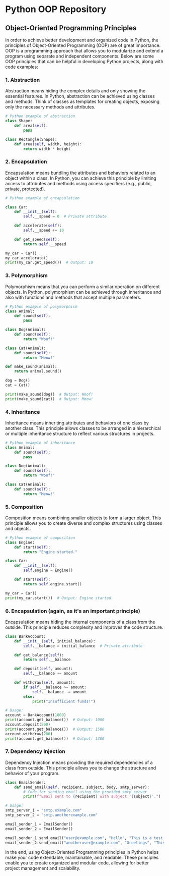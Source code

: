 
# Python OOP Repository

## Object-Oriented Programming Principles

In order to achieve better development and organized code in Python, the principles of Object-Oriented Programming (OOP) are of great importance. OOP is a programming approach that allows you to modularize and extend a program using separate and independent components. Below are some OOP principles that can be helpful in developing Python projects, along with code examples:

### 1. Abstraction

Abstraction means hiding the complex details and only showing the essential features. In Python, abstraction can be achieved using classes and methods. Think of classes as templates for creating objects, exposing only the necessary methods and attributes.

```python
# Python example of abstraction
class Shape:
    def area(self):
        pass

class Rectangle(Shape):
    def area(self, width, height):
        return width * height

```

### 2. Encapsulation

Encapsulation means bundling the attributes and behaviors related to an object within a class. In Python, you can achieve this principle by limiting access to attributes and methods using access specifiers (e.g., public, private, protected).

```python
# Python example of encapsulation

class Car:
    def __init__(self):
        self.__speed = 0  # Private attribute

    def accelerate(self):
        self.__speed += 10

    def get_speed(self):
        return self.__speed

my_car = Car()
my_car.accelerate()
print(my_car.get_speed())  # Output: 10

```

### 3. Polymorphism

Polymorphism means that you can perform a similar operation on different objects. In Python, polymorphism can be achieved through inheritance and also with functions and methods that accept multiple parameters.

```python
# Python example of polymorphism
class Animal:
    def sound(self):
        pass

class Dog(Animal):
    def sound(self):
        return "Woof!"

class Cat(Animal):
    def sound(self):
        return "Meow!"

def make_sound(animal):
    return animal.sound()

dog = Dog()
cat = Cat()

print(make_sound(dog))  # Output: Woof!
print(make_sound(cat))  # Output: Meow!

```

### 4. Inheritance

Inheritance means inheriting attributes and behaviors of one class by another class. This principle allows classes to be arranged in a hierarchical or multiple inheritance structure to reflect various structures in projects.

```python
# Python example of inheritance
class Animal:
    def sound(self):
        pass

class Dog(Animal):
    def sound(self):
        return "Woof!"

class Cat(Animal):
    def sound(self):
        return "Meow!"

```

### 5. Composition

Composition means combining smaller objects to form a larger object. This principle allows you to create diverse and complex structures using classes and objects.

```python
# Python example of composition
class Engine:
    def start(self):
        return "Engine started."

class Car:
    def __init__(self):
        self.engine = Engine()

    def start(self):
        return self.engine.start()

my_car = Car()
print(my_car.start())  # Output: Engine started.

```

### 6. Encapsulation (again, as it's an important principle)

Encapsulation means hiding the internal components of a class from the outside. This principle reduces complexity and improves the code structure.

```python
class BankAccount:
    def __init__(self, initial_balance):
        self.__balance = initial_balance  # Private attribute

    def get_balance(self):
        return self.__balance

    def deposit(self, amount):
        self.__balance += amount

    def withdraw(self, amount):
        if self.__balance >= amount:
            self.__balance -= amount
        else:
            print("Insufficient funds!")

# Usage:
account = BankAccount(1000)
print(account.get_balance())  # Output: 1000
account.deposit(500)
print(account.get_balance())  # Output: 1500
account.withdraw(200)
print(account.get_balance())  # Output: 1300

```

### 7. Dependency Injection

Dependency Injection means providing the required dependencies of a class from outside. This principle allows you to change the structure and behavior of your program.

```python
class EmailSender:
    def send_email(self, recipient, subject, body, smtp_server):
        # Code for sending email using the provided smtp_server
        print(f"Email sent to {recipient} with subject '{subject}'.")

# Usage:
smtp_server_1 = "smtp.example.com"
smtp_server_2 = "smtp.anotherexample.com"

email_sender_1 = EmailSender()
email_sender_2 = EmailSender()

email_sender_1.send_email("user@example.com", "Hello", "This is a test email.", smtp_server_1)
email_sender_2.send_email("anotheruser@example.com", "Greetings", "This is another test email.", smtp_server_2)

```

In the end, using Object-Oriented Programming principles in Python helps make your code extendable, maintainable, and readable. These principles enable you to create organized and modular code, allowing for better project management and scalability.
